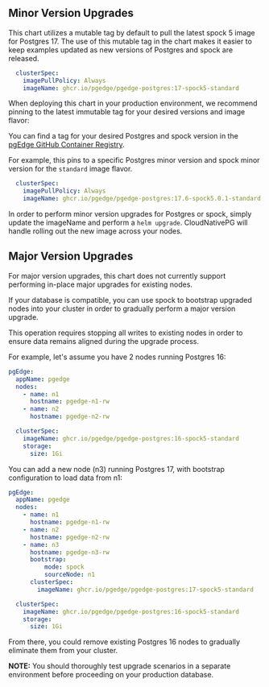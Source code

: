 ## Minor Version Upgrades

This chart utilizes a mutable tag by default to pull the latest spock 5 image for Postgres 17. The use of this mutable tag in the chart makes it easier to keep examples updated as new versions of Postgres and spock are released.

```yaml
  clusterSpec:
    imagePullPolicy: Always
    imageName: ghcr.io/pgedge/pgedge-postgres:17-spock5-standard
```

When deploying this chart in your production environment, we recommend pinning to the latest immutable tag for your desired versions and image flavor:

You can find a tag for your desired Postgres and spock version in the [pgEdge GitHub Container Registry](https://github.com/pgEdge/postgres-images/pkgs/container/pgedge-postgres).

For example, this pins to a specific Postgres minor version and spock minor version for the `standard` image flavor.

```yaml
  clusterSpec:
    imagePullPolicy: Always
    imageName: ghcr.io/pgedge/pgedge-postgres:17.6-spock5.0.1-standard
```

In order to perform minor version upgrades for Postgres or spock, simply update the imageName and perform a `helm upgrade`. CloudNativePG will handle rolling out the new image across your nodes.

## Major Version Upgrades

For major version upgrades, this chart does not currently support performing in-place major upgrades for existing nodes. 

If your database is compatible, you can use spock to bootstrap upgraded nodes into your cluster in order to gradually perform a major version upgrade. 

This operation requires stopping all writes to existing nodes in order to ensure data remains aligned during the upgrade process.

For example, let's assume you have 2 nodes running Postgres 16:

```yaml
pgEdge:
  appName: pgedge
  nodes:
    - name: n1
      hostname: pgedge-n1-rw
    - name: n2
      hostname: pgedge-n2-rw

  clusterSpec:
    imageName: ghcr.io/pgedge/pgedge-postgres:16-spock5-standard
    storage:
      size: 1Gi
```

You can add a new node (n3) running Postgres 17, with bootstrap configuration to load data from n1:

```yaml
pgEdge:
  appName: pgedge
  nodes:
    - name: n1
      hostname: pgedge-n1-rw
    - name: n2
      hostname: pgedge-n2-rw
    - name: n3
      hostname: pgedge-n3-rw
      bootstrap:
          mode: spock
          sourceNode: n1
      clusterSpec:
        imageName: ghcr.io/pgedge/pgedge-postgres:17-spock5-standard

  clusterSpec:
    imageName: ghcr.io/pgedge/pgedge-postgres:16-spock5-standard
    storage:
      size: 1Gi
```

From there, you could remove existing Postgres 16 nodes to gradually eliminate them from your cluster.

**NOTE:** You should thoroughly test upgrade scenarios in a separate environment before proceeding on your production database.